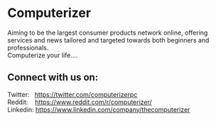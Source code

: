 # Computerizer

Aiming to be the largest consumer products network online, offering services and news tailored and targeted towards both beginners and professionals.  
Computerize your life....


## Connect with us on: 

Twitter:  &nbsp;&nbsp;<https://twitter.com/computerizerpc>  
Reddit:   &nbsp;&nbsp;&nbsp;<https://www.reddit.com/r/computerizer/>  
Linkedin: <https://www.linkedin.com/company/thecomputerizer>
